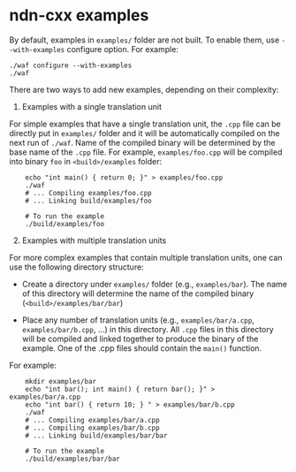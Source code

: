 ndn-cxx examples
================

By default, examples in `examples/` folder are not built.  To enable them, use
`--with-examples` configure option. For example:

    ./waf configure --with-examples
    ./waf

There are two ways to add new examples, depending on their complexity:

1. Examples with a single translation unit

  For simple examples that have a single translation unit, the `.cpp` file can be directly put
  in `examples/` folder and it will be automatically compiled on the next run of `./waf`. Name
  of the compiled binary will be determined by the base name of the `.cpp` file.  For example,
  `examples/foo.cpp` will be compiled into binary `foo` in `<build>/examples` folder:

        echo "int main() { return 0; }" > examples/foo.cpp
        ./waf
        # ... Compiling examples/foo.cpp
        # ... Linking build/examples/foo

        # To run the example
        ./build/examples/foo

2. Examples with multiple translation units

  For more complex examples that contain multiple translation units, one can use
  the following directory structure:

  - Create a directory under `examples/` folder (e.g., `examples/bar`).
    The name of this directory will determine the name of the compiled binary
   (`<build>/examples/bar/bar`)

  - Place any number of translation units (e.g., `examples/bar/a.cpp`, `examples/bar/b.cpp`,
    ...) in this directory.  All `.cpp` files in this directory will be compiled and linked
    together to produce the binary of the example.  One of the .cpp files should contain
    the `main()` function.

  For example:

        mkdir examples/bar
        echo "int bar(); int main() { return bar(); }" > examples/bar/a.cpp
        echo "int bar() { return 10; } " > examples/bar/b.cpp
        ./waf
        # ... Compiling examples/bar/a.cpp
        # ... Compiling examples/bar/b.cpp
        # ... Linking build/examples/bar/bar

        # To run the example
        ./build/examples/bar/bar
